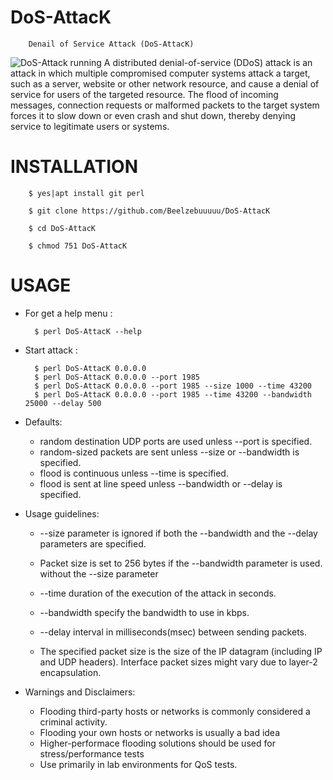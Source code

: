 # DoS-AttacK

        Denail of Service Attack (DoS-AttacK)

![DoS-Attack running](https://d1rytvr7gmk1sx.cloudfront.net/wp-content/uploads/2019/06/istock-959827096.jpg)
A distributed denial-of-service (DDoS) attack is an attack in which multiple compromised computer systems attack a target, such as a server, website or other network resource, and cause a denial of service for users of the targeted resource. The flood of incoming messages, connection requests or malformed packets to the target system forces it to slow down or even crash and shut down, thereby denying service to legitimate users or systems.

# INSTALLATION
        $ yes|apt install git perl

        $ git clone https://github.com/Beelzebuuuuu/DoS-AttacK

        $ cd DoS-AttacK

        $ chmod 751 DoS-AttacK

# USAGE

- For get a help menu :

        $ perl DoS-AttacK --help

- Start attack :

        $ perl DoS-AttacK 0.0.0.0
        $ perl DoS-AttacK 0.0.0.0 --port 1985
        $ perl DoS-AttacK 0.0.0.0 --port 1985 --size 1000 --time 43200
        $ perl DoS-AttacK 0.0.0.0 --port 1985 --time 43200 --bandwidth 25000 --delay 500

- Defaults:
  * random destination UDP ports are used unless --port is specified.
  * random-sized packets are sent unless --size or --bandwidth is specified.
  * flood is continuous unless --time is specified.
  * flood is sent at line speed unless --bandwidth or --delay is specified.

- Usage guidelines:
  * --size parameter is ignored if both the --bandwidth and the --delay
    parameters are specified.
  * Packet size is set to 256 bytes if the --bandwidth parameter is used.
    without the --size parameter
  * --time duration of the execution of the attack in seconds.
  * --bandwidth specify the bandwidth to use in kbps.
  * --delay interval in milliseconds(msec) between sending packets.

  * The specified packet size is the size of the IP datagram (including IP and
    UDP headers). Interface packet sizes might vary due to layer-2 encapsulation.

- Warnings and Disclaimers:
  * Flooding third-party hosts or networks is commonly considered a criminal activity.
  * Flooding your own hosts or networks is usually a bad idea
  * Higher-performace flooding solutions should be used for stress/performance tests
  * Use primarily in lab environments for QoS tests.



